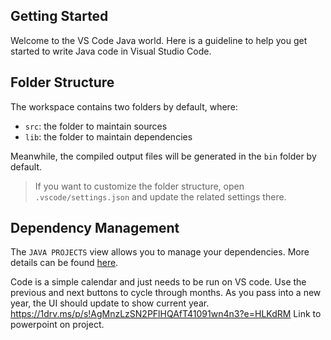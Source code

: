 ## Getting Started

Welcome to the VS Code Java world. Here is a guideline to help you get started to write Java code in Visual Studio Code.

## Folder Structure

The workspace contains two folders by default, where:

- `src`: the folder to maintain sources
- `lib`: the folder to maintain dependencies

Meanwhile, the compiled output files will be generated in the `bin` folder by default.

> If you want to customize the folder structure, open `.vscode/settings.json` and update the related settings there.

## Dependency Management

The `JAVA PROJECTS` view allows you to manage your dependencies. More details can be found [here](https://github.com/microsoft/vscode-java-dependency#manage-dependencies).

Code is a simple calendar and just needs to be run on VS code. Use the previous and next buttons to cycle through months. As you pass into a new year, the UI should update to show current year.
https://1drv.ms/p/s!AgMnzLzSN2PFlHQAfT41091wn4n3?e=HLKdRM Link to powerpoint on project.
